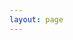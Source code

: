 ```yaml
---
layout: page
---
```



<object data="{{ site.url }}{{ site.baseurl }}/_pdfs/28042024_AcademicCV.pdf" width="1000" height="1000" type="application/pdf"></object>

